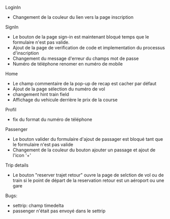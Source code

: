 LoginIn
- Changement de la couleur du lien vers la page inscription

SignIn
- Le bouton de la page sign-in est maintenant bloqué temps que le formulaire n'est pas valide.
- Ajout de la page de verification de code et implementation du processus d'inscription
- Changement du message d'erreur du champs mot de passe
- Numéro de téléphone renomer en numéro de mobile

Home
- Le champ commentaire de la pop-up de recap est cacher par défaut
- Ajout de la page sélection du numéro de vol
- changement hint train field
- Affichage du vehicule derrière le prix de la course

Profil
- fix du format du numéro de téléphone

Passenger
- Le bouton valider du formulaire d'ajout de passager est bloqué tant que le formulaire n'est pas valide
- Changement de la couleur du bouton ajouter un passage et ajout de l'icon '+'

Trip details
- Le bouton "reserver trajet retour" ouvre la page de selction de vol ou de train si le point de départ de la reservation retour est un aéroport ou une gare

Bugs:
- settrip: champ timedelta
- passenger n'était pas envoyé dans le settrip